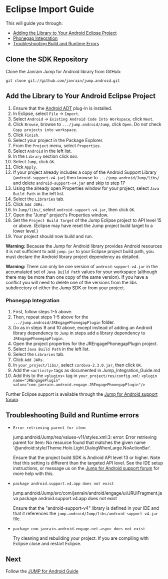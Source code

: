 # Eclipse Import Guide

This will guide you through:

* [Adding the Library to Your Android Eclipse Project](#add-the-library-to-your-android-eclipse-project)
* [Phonegap Integration](#phonegap-integration)
* [Troubleshooting Build and Runtime Errors](#troubleshooting-build-and-runtime-errors)

## Clone the SDK Repository

Clone the Janrain Jump for Android library from GitHub:

    git clone git://github.com/janrain/jump.android.git

## Add the Library to Your Android Eclipse Project

1. Ensure that the [Android ADT](http://developer.android.com/sdk/eclipse-adt.html#installing) plug-in is
   installed.
2. In Eclipse, select `File` -> `Import`.
3. Select `Android` -> `Existing Android Code Into Workspace`, click `Next`.
4. Click `Browse`, browse to `.../jump.android/Jump`, click `Open`.
   Do *not* check `Copy projects into workspace`.
5. Click `Finish`.
6. Select your project in the Package Explorer.
7. From the `Project` menu, select `Properties`.
8. Select `Android` in the left list.
9. In the `Library` section click `Add`.
10. Select `Jump`, click `OK`.
11. Click `Apply`.
12. If your project already includes a copy of the Android Support Library (`android-support-v4.jar`)
    then browse to `.../jump.android/Jump/libs/` and delete `android-support-v4.jar` and skip to step 17
13. Using the already open Properties window for your project, select `Java Build Path` in the left list.
14. Select the `Libraries` tab.
15. Click `Add JARs`.
16. In `Jump/libs/`, select `android-support-v4.jar`, then click `OK`.
17. Open the "Jump" project's Properties window.
17. Set the `Project Build Target` of the Jump Eclipse project to API level 15 or above. (Eclipse may have
    reset the Jump project build target to a lower level.)
18. Your project should now build and run.

**Warning:** Because the Jump for Android library provides Android resources it is not sufficient to add
`jump.jar` to your Eclipse project build path, you must declare the Android library project dependency
as detailed.

**Warning:** There can only be one version of `android-support-v4.jar` in the accumulated set of `Java Build
Path` values for your workspace (although there may be more than one copy of the same version). If you have
a conflict you will need to delete one of the versions from the libs subdirectory of either the Jump SDK or
from your project.

### Phonegap Integration

1.  First, follow steps 1-5 above.
2.  Then, repeat steps 1-5 above for the `.../jump.android/JREngagePhonegapPlugin` folder.
3.  Do as in steps 9 and 10 above, except instead of adding an Android library dependency to `Jump` in steps
    add a library dependency to `JREngagePhonegapPlugin`.
4.  Open the project properties for the JREngagePhonegapPlugin project.
5.  Select `Java Build Path` in the left list.
6.  Select the `Libraries` tab.
7.  Click `Add JARs`.
8.  In `your_project/libs/`, select `cordova-2.3.0.jar`, then click `OK`.
9.  Add the `<activity>` tags as documented in Jump_Integration_Guide.md
10. Add this to the `<plugins>` tag in `your_project/res/config.xml`:
    `<plugin name="JREngagePlugin" value="com.janrain.android.engage.JREngagePhonegapPlugin"/>`

Further Eclipse support is available through the
[Jump for Android support forum](https://support.janrain.com/forums/20122381-android-library-q-a).

## Troubleshooting Build and Runtime errors

* `Error retrieving parent for item`:

    jump.android/Jump/res/values-v11/styles.xml:3: error: Error retrieving parent for item: No
    resource found that matches the given name '@android:style/Theme.Holo.Light.DialogWhenLarge.NoActionBar'.

   Ensure that the project build SDK is Android API level 13 or higher. Note that this setting is different
   than the targeted API level. See the IDE setup instructions, or message us on the
   [Jump for Android support forum](https://support.janrain.com/forums/20122381-android-library-q-a) for
   more help with this.

* `package android.support.v4.app does not exist`

    jump.android/Jump/src/com/janrain/android/engage/ui/JRUiFragment.java
    package android.support.v4.app does not exist

   Ensure that the "android-support-v4" library is defined in your IDE and that it references the
   `jump.android/Jump/libs/android-support-v4.jar` file.

* `package com.janrain.android.engage.net.async does not exist`

  Try cleaning and rebuilding your project. If you are compiling with Eclipse close and restart Eclipse.

## Next

Follow the [JUMP for Android Guide](Jump_Integration_Guide.md)
